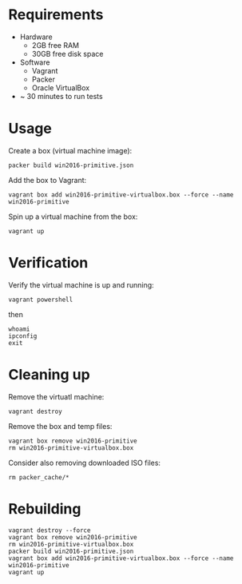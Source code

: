 # Requirements
* Hardware
  * 2GB free RAM
  * 30GB free disk space
* Software
  * Vagrant
  * Packer
  * Oracle VirtualBox
* ~ 30 minutes to run tests

# Usage
Create a box (virtual machine image):

`packer build win2016-primitive.json`


Add the box to Vagrant:

`vagrant box add win2016-primitive-virtualbox.box --force --name win2016-primitive`


Spin up a virtual machine from the box:

`vagrant up`

# Verification
Verify the virtual machine is up and running:

`vagrant powershell`

then
```
whoami
ipconfig
exit
```

# Cleaning up
Remove the virtuatl machine:

`vagrant destroy`


Remove the box and temp files:

```
vagrant box remove win2016-primitive
rm win2016-primitive-virtualbox.box
```

Consider also removing downloaded ISO files:

`rm packer_cache/*`


# Rebuilding
```
vagrant destroy --force
vagrant box remove win2016-primitive
rm win2016-primitive-virtualbox.box
packer build win2016-primitive.json
vagrant box add win2016-primitive-virtualbox.box --force --name win2016-primitive
vagrant up
```